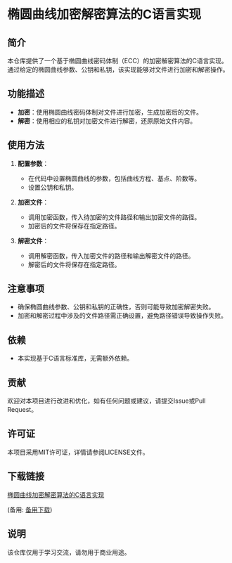 # 椭圆曲线加密解密算法的C语言实现

## 简介

本仓库提供了一个基于椭圆曲线密码体制（ECC）的加密解密算法的C语言实现。通过给定的椭圆曲线参数、公钥和私钥，该实现能够对文件进行加密和解密操作。

## 功能描述

- **加密**：使用椭圆曲线密码体制对文件进行加密，生成加密后的文件。
- **解密**：使用相应的私钥对加密文件进行解密，还原原始文件内容。

## 使用方法

1. **配置参数**：
   - 在代码中设置椭圆曲线的参数，包括曲线方程、基点、阶数等。
   - 设置公钥和私钥。

2. **加密文件**：
   - 调用加密函数，传入待加密的文件路径和输出加密文件的路径。
   - 加密后的文件将保存在指定路径。

3. **解密文件**：
   - 调用解密函数，传入加密文件的路径和输出解密文件的路径。
   - 解密后的文件将保存在指定路径。

## 注意事项

- 确保椭圆曲线参数、公钥和私钥的正确性，否则可能导致加密解密失败。
- 加密和解密过程中涉及的文件路径需正确设置，避免路径错误导致操作失败。

## 依赖

- 本实现基于C语言标准库，无需额外依赖。

## 贡献

欢迎对本项目进行改进和优化，如有任何问题或建议，请提交Issue或Pull Request。

## 许可证

本项目采用MIT许可证，详情请参阅LICENSE文件。

## 下载链接
[椭圆曲线加密解密算法的C语言实现](https://pan.quark.cn/s/7bd2ddccc4c4) 

(备用: [备用下载](https://pan.baidu.com/s/1g0FkrzWefJuRMKTZI2i_Hw?pwd=1234))

## 说明

该仓库仅用于学习交流，请勿用于商业用途。

